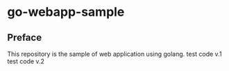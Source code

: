 # go-webapp-sample



## Preface
This repository is the sample of web application using golang.
test code v.1
test code v.2
